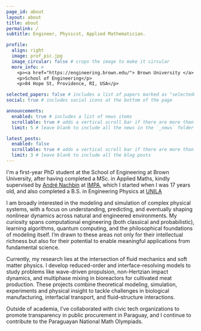 ```yaml
---
page_id: about
layout: about
title: about
permalink: /
subtitle: Engineer, Physicst, Applied Mathematician.

profile:
  align: right
  image: prof_pic.jpg
  image_circular: false # crops the image to make it circular
  more_info: >
    <p><a href="https://engineering.brown.edu/"> Brown University </a> </p>
    <p>School of Engineering</p>
    <p>84 Hope St, Providence, RI, USA</p>

selected_papers: false # includes a list of papers marked as "selected={true}"
social: true # includes social icons at the bottom of the page

announcements:
  enabled: true # includes a list of news items
  scrollable: true # adds a vertical scroll bar if there are more than 3 news items
  limit: 5 # leave blank to include all the news in the `_news` folder

latest_posts:
  enabled: false
  scrollable: true # adds a vertical scroll bar if there are more than 3 new posts items
  limit: 3 # leave blank to include all the blog posts
---
```


I'm a first-year PhD student at the School of Engineering at Brown University, after having completed a MSc. in Applied Maths, kindly supervised by [André Nachbin](https://www.wpi.edu/people/faculty/anachbin) at [IMPA](https://impa.br/), which I started when I was 17 years old, and also completed a B.S. in Engineering Physics at [UNILA](https://portal.unila.edu.br/)


I am broadly interested in the modeling and simulation of complex physical systems, with a focus on understanding, predicting, and eventually shaping nonlinear dynamics across natural and engineered environments. My curiosity spans computational engineering (both classical and probabilistic), learning algorithms, quantum computing, and the philosophical foundations of modeling itself. I’m drawn to these areas not only for their intellectual richness but also for their potential to enable meaningful applications from fundamental science.

Currently, my research lies at the intersection of fluid mechanics and soft matter physics. I develop reduced-order and interface-resolving models to study problems like wave-driven propulsion, non-Hertzian impact dynamics, and multiphase mixing in bioreactors for cultivated meat production. These projects combine theoretical modeling, simulation, experiments and physical insight to tackle challenges in biological manufacturing, interfacial transport, and fluid–structure interactions.

Outside of academia, I’ve collaborated with civic tech organizations to promote transparency in public procurement in Paraguay, and I continue to contribute to the Paraguayan National Math Olympiads.

